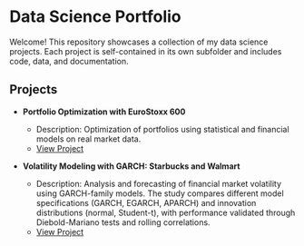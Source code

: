 # Data Science Portfolio

Welcome! This repository showcases a collection of my data science projects. Each project is self-contained in its own subfolder and includes code, data, and documentation.

## Projects

- **Portfolio Optimization with EuroStoxx 600**
  - Description: Optimization of portfolios using statistical and financial models on real market data.
  - [View Project](./portfolio-optimization/README.md)

- **Volatility Modeling with GARCH: Starbucks and Walmart**
  - Description: Analysis and forecasting of financial market volatility using GARCH-family models. The study compares different model specifications (GARCH, EGARCH, APARCH) and innovation distributions (normal, Student-t), with performance validated through Diebold-Mariano tests and rolling correlations.
  - [View Project](./garch-analysis/README.md)
